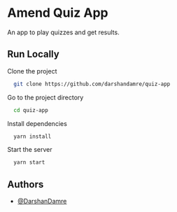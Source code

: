 # Amend Quiz App

An app to play quizzes and get results.

## Run Locally

Clone the project

```bash
  git clone https://github.com/darshandamre/quiz-app
```

Go to the project directory

```bash
  cd quiz-app
```

Install dependencies

```bash
  yarn install
```

Start the server

```bash
  yarn start
```

## Authors

- [@DarshanDamre](https://twitter.com/DarshanDamre)
